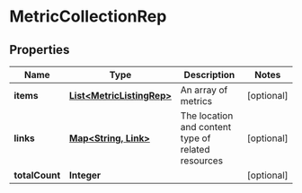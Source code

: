 

# MetricCollectionRep


## Properties

| Name | Type | Description | Notes |
|------------ | ------------- | ------------- | -------------|
|**items** | [**List&lt;MetricListingRep&gt;**](MetricListingRep.md) | An array of metrics |  [optional] |
|**links** | [**Map&lt;String, Link&gt;**](Link.md) | The location and content type of related resources |  [optional] |
|**totalCount** | **Integer** |  |  [optional] |



